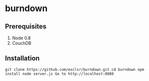 burndown
========

Prerequisites
--------
1. Node 0.8
2. CouchDB

Installation
--------
`
git clone https://github.com/exclsr/burndown.git
cd burndown
npm install
node server.js
Go to http://localhost:8080
`
